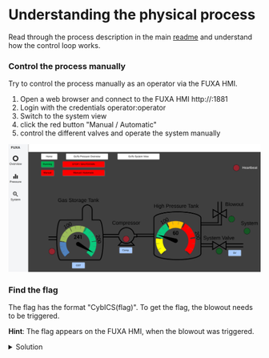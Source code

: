 # Understanding the physical process
Read through the process description in the main [readme](../../README.md) and understand how the control loop works.

### Control the process manually
Try to control the process manually as an operator via the FUXA HMI.
1. Open a web browser and connect to the FUXA HMI http://<IP>:1881
1. Login with the credentials operator:operator
1. Switch to the system view
1. click the red button "Manual / Automatic"
1. control the different valves and operate the system manually

![FUXA system view](doc/fuxa.png)

### Find the flag
The flag has the format "CybICS(flag)".
To get the flag, the blowout needs to be triggered.

**Hint**: The flag appears on the FUXA HMI, when the blowout was triggered.
<details>
  <summary>Solution</summary>
  After login on the FUXA dashboard switch to the "System" view.
  By closing the "System Valve" (SV) and enabling the Compressor (C),
  the pressure is rising.
  After a certain time, the pressure in the High Pressure Tank (HTB)
  gets a critical level and the Blowout (BO) will be opened.


  ##
  Flag: CybICS(Bl0w0ut)
  ![Flag OpenPLC Password](doc/flag.png)
</details>
